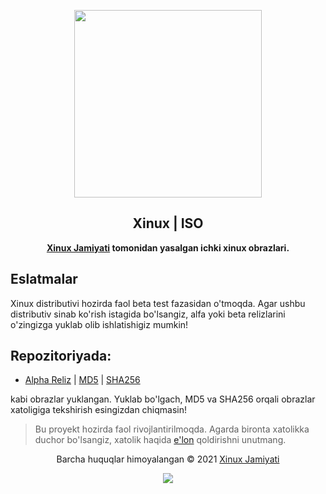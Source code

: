 <p align="center"><a href="https://xinux.uz" target="_blank"><img height="300" width="300" src="https://xinux.uz/xinux.svg"/></a></p>
<h2 align="center">Xinux | ISO</h2>
<p align="center"><b><a href="https://xinux.uz" target="_blank">Xinux Jamiyati</a> tomonidan yasalgan ichki xinux obrazlari.</b></p>

## Eslatmalar

Xinux distributivi hozirda faol beta test fazasidan o'tmoqda. Agar ushbu distributiv sinab ko'rish istagida bo'lsangiz, alfa yoki beta
relizlarini o'zingizga yuklab olib ishlatishigiz mumkin!

## Repozitoriyada:

- [Alpha Reliz](https://mirror.dc.uz/xinux/iso/alpha/xinux-cinnamon-en-2022.08.09-x86_64.iso) | [MD5](https://mirror.dc.uz/xinux/iso/alpha/xinux-cinnamon-en-2022.08.09-x86_64.iso.md5) | [SHA256](https://mirror.dc.uz/xinux/iso/alpha/xinux-cinnamon-en-2022.08.09-x86_64.iso.sha256)

kabi obrazlar yuklangan. Yuklab bo'lgach, MD5 va SHA256 orqali obrazlar xatoligiga tekshirish esingizdan chiqmasin!

> Bu proyekt hozirda faol rivojlantirilmoqda. Agarda bironta xatolikka duchor
> bo'lsangiz, xatolik haqida [e'lon](https://github.com/uzinfocom-org/xinux/issues/new)
> qoldirishni unutmang.

<p align="center">Barcha huquqlar himoyalangan &copy; 2021 <a href="https://xinux.uz" target="_blank">Xinux Jamiyati</a></p>

<p align="center"><a href="https://github.com/uzinfocom-org/mirror/blob/master/license"><img src="https://img.shields.io/static/v1.svg?style=flat-square&label=Litsenziya&message=GPL-3.0&logoColor=eceff4&logo=github&colorA=000000&colorB=ffffff"/></a></p>
